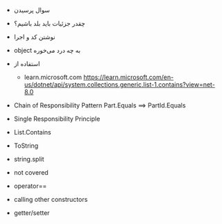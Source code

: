 - سوال پرسیدن
- چقدر جزئیات باید بلد باشیم؟
- نوشتن کد و اجرا
- object
    به چه درد می‌خوره
- استفاده از 
    - learn.microsoft.com
    https://learn.microsoft.com/en-us/dotnet/api/system.collections.generic.list-1.contains?view=net-8.0    
- Chain of Responsibility Pattern Part.Equals ==> PartId.Equals
- Single Responsibility Principle 
- List.Contains
- ToString
- string.split


- not covered
- operator==
- calling other constructors
- getter/setter